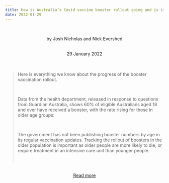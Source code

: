 ```yaml
---
title: How is Australia’s Covid vaccine booster rollout going and is it fast enough for groups that need it most?
date: 2022-01-29
---
```


<br><center>by Josh Nicholas and Nick Evershed</center><br>

<center>29 January 2022</center><br><br>

<blockquote><p>Here is everything we know about the progress of the booster vaccination rollout.</p><br>

<p>Data from the health department, released in response to questions from Guardian Australia, shows 60% of eligible Australians aged 18 and over have received a booster, with the rate rising for those in older age groups:</p><br>

<p>The government has not been publishing booster numbers by age in its regular vaccination updates. Tracking the rollout of boosters in the older population is important as older people are more likely to die, or require treatment in an intensive care unit than younger people.</p><br>

</blockquote><br>

<center><a href="https://www.theguardian.com/news/datablog/2022/jan/30/how-is-australias-covid-vaccine-booster-rollout-going-and-is-it-fast-enough-for-groups-that-need-it-most">Read more</a></center>